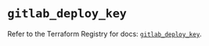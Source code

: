 # `gitlab_deploy_key`

Refer to the Terraform Registry for docs: [`gitlab_deploy_key`](https://registry.terraform.io/providers/gitlabhq/gitlab/18.4.0/docs/resources/deploy_key).
